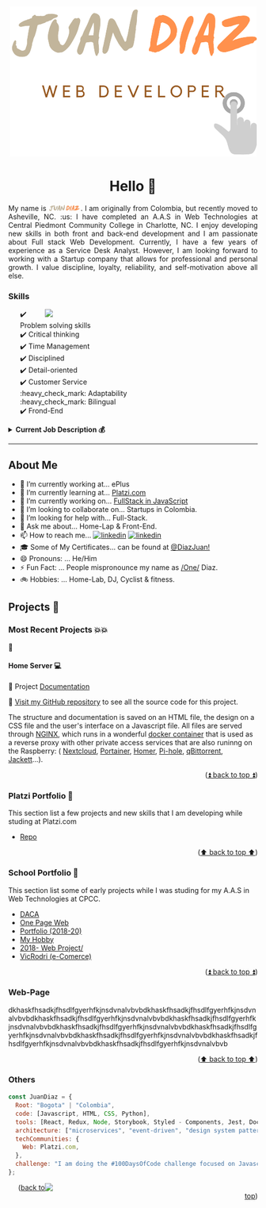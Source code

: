 <div id="top"></div>
<!--
[![Contributors][contributors-shield]][contributors-url]
[![Forks][forks-shield]][forks-url]
[![Stargazers][stars-shield]][stars-url]
[![Issues][issues-shield]][issues-url]
[![MIT License][license-shield]][license-url]
[![LinkedIn][linkedin-shield]][linkedin-url]
-->

<!-- Editor de README.md

https://pandao.github.io/editor.md/en.html
https://www.notion.so/GitHub-Tools-Edit-readme-a55ee707b3914b88b9a92a7a104b3b6c

 -->

<!-- PROJECT LOGO -->
<div align="center">
  <a href="https://github.com/JuanPabloDiaz?tab=repositories">
    <img src="images/logoNoBG_S.png" alt="Logo">
  </a>

# Hello 👋

<p align="justify">
My name is <img src="images/juanDiazNombre.png" alt="Juan Diaz" width="65">. I am originally from Colombia, but recently moved to Asheville, NC. :us: I have completed an A.A.S in Web Technologies at Central Piedmont Community College in Charlotte, NC. I enjoy developing new skills in both front and back-end development and I am passionate about Full stack Web Development. Currently, I have a few years of experience as a Service Desk Analyst. However, I am looking forward to working with a Startup company that allows for professional and personal growth.  I value discipline, loyalty, reliability, and self-motivation above all else.</p>
</div>

<div>
<!-- My Skills -->
  <h3>Skills</h3>
<img align='right' src="https://media4.giphy.com/media/vLpclx5lofmqnEswm0/giphy.gif?cid=ecf05e47gzy4xfa4dq1asdzb0xd7hp4w5g4tr178bgnwyw0f&rid=giphy.gif&ct=g" width="430">
  <ul>
    <div>✔️ Problem solving skills</div>
    <div>✔️ Critical thinking</div>
    <div>✔️ Time Management</div>
    <div>✔️ Disciplined</div>
    <div>✔️ Detail-oriented</div>
    <div>✔️ Customer Service</div>
    <div>:heavy_check_mark: Adaptability</div>
    <div>:heavy_check_mark: Bilingual</div>
    <div>✔️ Frond-End</div>

  </ul>

<!-- Job Description -->
<details>
  <summary><b>Current Job Description 💰</b></summary>
  <ul>
    <li>Handles technical troubleshooting within an enterprise environment. Navigates common issues such as user administration, network outages, network printers, IP phones and enterprise tools.</li>
  <li>Provides remote assistance with software deployment, and system configuration.</li>
  <li>Effectively communicate with a variety of departments.</li>
  <li>Proactively investigate and resolve end user problems/complications. </li>
  <li>Adaptability to multiple enterprise environments.Following a process oriented approach. </li>
  <li>Utilizes problem solving skills to find solutions to unusual issues. </li>
  </ul>
</details>
</div>

<hr>

## About Me

- 📱 I’m currently working at... ePlus
- 🌱 I’m currently learning at... [Platzi.com](https://Platzi.com)
- 📆 I’m currently working on... [FullStack in JavaScript](https://platzi.com/escuela-javascript/)
- 👯 I’m looking to collaborate on... Startups in Colombia.
- 🤔 I’m looking for help with... Full-Stack.
- 💬 Ask me about... Home-Lap & Front-End.
- 📫 How to reach me... <a href="https://www.linkedin.com/in/juandiaz-col/" title="linkedin"><img src="https://www.freepnglogos.com/uploads/linkedin-social-media-logo-7.png" width="20" alt="linkedin" /></a>
  <a href="https://www.twitter.com/1diazdev" title="twitter"><img src="https://www.freepnglogos.com/uploads/twitter-logo-png/twitter-logo-vector-png-clipart-1.png" width="20" alt="linkedin" /></a>
- 🎓 Some of My Certificates... can be found at [@DiazJuan!](https://platzi.com/@DiazJuan/)
- 😄 Pronouns: ... He/Him
- ⚡ Fun Fact: ... People mispronounce my name as [/One/](https://www.youtube.com/watch?v=14mwhbIMFVE&t=23s) Diaz.
- 🚲 Hobbies: ... Home-Lab, DJ, Cyclist & fitness.
  <!--
  icons...
  https://gist.github.com/rxaviers/7360908
  -->
  <!-- THE PROJECTS -->

## Projects 🚀

### Most Recent Projects 💥💥

:construction:

#### Home Server 💻

💾 Project [Documentation](https://juanpablodiaz.github.io/SelfHosting-PiServer/)

:link: [Visit my GitHub repository](https://github.com/JuanPabloDiaz/SelfHosting-PiServer) to see all the source code for this project.

<p>
The structure and documentation is saved on an HTML file, the design on a CSS file and the user's interface on a Javascript file. All files are served through <a href="https://www.nginx.com/ " target="_blank " rel="noopener noreferrer ">NGINX</a>, which runs in a wonderful
<a href="https://github.com/linuxserver/docker-letsencrypt " target="_blank " rel="noopener noreferrer ">docker container</a> that is used as a reverse proxy with other
private access services that are also runinng on the Raspberry:
( <a href="https://nextcloud.com/ " target="_blank " rel="noopener noreferrer ">Nextcloud</a>, <a href="https://portainer.com " target="_blank " rel="noopener noreferrer ">Portainer</a>, <a href="https://hub.docker.com/r/b4bz/homer
" target="_blank " rel="noopener noreferrer ">Homer</a>, <a href="https://pi-hole.net/ " target="_blank " rel="noopener noreferrer ">Pi-hole</a>, <a href="https://github.com/linuxserver/docker-qbittorrent " target="_blank " rel="noopener
noreferrer ">qBittorrent</a>, <a href="https://fleet.linuxserver.io/image?name=linuxserver/jackett " target="_blank " rel="noopener noreferrer ">Jackett</a>…).
</p>

<p align="right">(<a href="#top">⏫ back to top ⏫</a>)</p>

<!-- Platzi -->

### Platzi Portfolio 💼

This section list a few projects and new skills that I am developing while studing at Platzi.com

- [Repo](https://github.com/JuanPabloDiaz/2021-Platzi)
<!-- - [](https:///)
- [](https:///)
- [](https:///)
- [](https:///) -->

<p align="right">(<a href="#top">⬆️ back to top ⬆️</a>)</p>

<!-- SCHOOL PROJECTS -->

### School Portfolio 🏫

This section list some of early projects while I was studing for my A.A.S in Web Technologies at CPCC.

- [DACA](https://juanpablodiaz.github.io/2018/DACA/index.html)
- [One Page Web](https://reactjs.org/)
- [Portfolio (2018-20)](https://juanpablodiaz.github.io/)
- [My Hobby](https://juanpablodiaz.github.io/WEB_Intership2019/scrollTemp.html)
- [2018- Web Project/](https://juanpablodiaz.github.io/2018/web110/project/index.html)
- [VicRodri (e-Comerce)](https://juanpablodiaz.github.io/2018/!brandVicRodri/index.html)
  <!-- - [](https:///) -->
  <!-- - [](https:///) -->

<p align="right">(<a href="#top">⏫ back to top ⏫</a>)</p>

### Web-Page

dkhaskfhsadkjfhsdlfgyerhfkjnsdvnalvbvbdkhaskfhsadkjfhsdlfgyerhfkjnsdvnalvbvbdkhaskfhsadkjfhsdlfgyerhfkjnsdvnalvbvbdkhaskfhsadkjfhsdlfgyerhfkjnsdvnalvbvbdkhaskfhsadkjfhsdlfgyerhfkjnsdvnalvbvbdkhaskfhsadkjfhsdlfgyerhfkjnsdvnalvbvbdkhaskfhsadkjfhsdlfgyerhfkjnsdvnalvbvbdkhaskfhsadkjfhsdlfgyerhfkjnsdvnalvbvbdkhaskfhsadkjfhsdlfgyerhfkjnsdvnalvbvb

<p align="right">(<a href="#top">⬆️ back to top ⬆️</a>)</p>

### Others

```javascript
const JuanDiaz = {
  Root: "Bogota" | "Colombia",
  code: [Javascript, HTML, CSS, Python],
  tools: [React, Redux, Node, Storybook, Styled - Components, Jest, Docker],
  architecture: ["microservices", "event-driven", "design system pattern"],
  techCommunities: {
    Web: Platzi.com,
  },
  challenge: "I am doing the #100DaysOfCode challenge focused on Javascript",
};
```

<img align='right' src="https://media3.giphy.com/media/iIqmM5tTjmpOB9mpbn/giphy.gif?cid=ecf05e47gzy4xfa4dq1asdzb0xd7hp4w5g4tr178bgnwyw0f&rid=giphy.gif&ct=g" width="430">

<p align="right">(<a href="#top">back to top</a>)</p>
